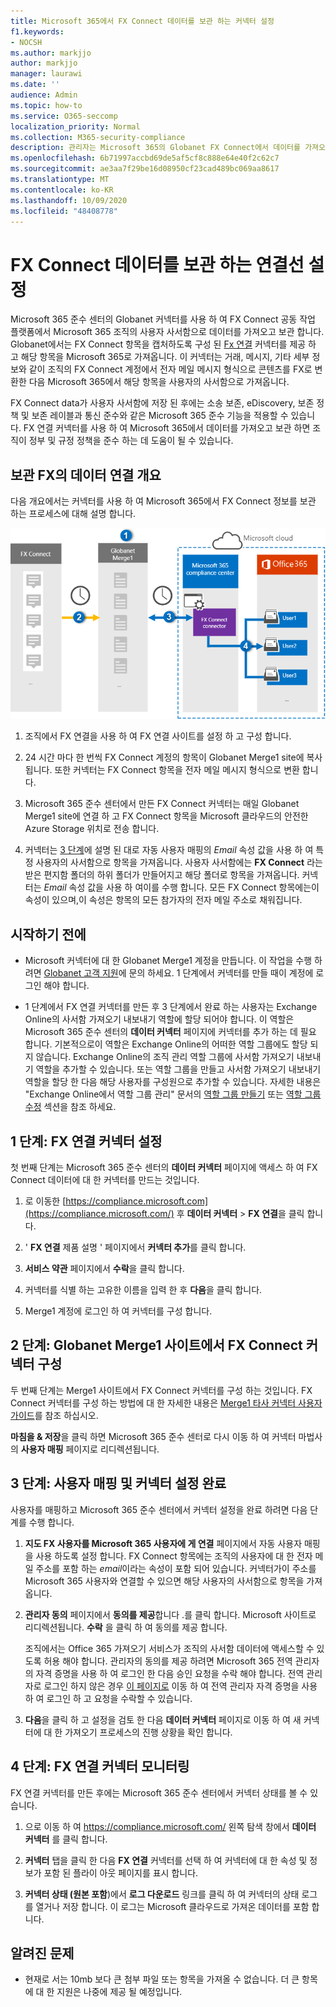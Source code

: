 ```yaml
---
title: Microsoft 365에서 FX Connect 데이터를 보관 하는 커넥터 설정
f1.keywords:
- NOCSH
ms.author: markjjo
author: markjjo
manager: laurawi
ms.date: ''
audience: Admin
ms.topic: how-to
ms.service: O365-seccomp
localization_priority: Normal
ms.collection: M365-security-compliance
description: 관리자는 Microsoft 365의 Globanet FX Connect에서 데이터를 가져오고 보관 하도록 커넥터를 설정할 수 있습니다. 이 커넥터를 사용 하면 Microsoft 365의 타사 데이터 원본에서 데이터를 보관할 수 있으므로 법적 보존, 콘텐츠 검색 및 보존 정책과 같은 규정 준수 기능을 통해 조직의 타사 데이터를 관리 하는 데 도움이 됩니다.
ms.openlocfilehash: 6b71997accbd69de5af5cf8c888e64e40f2c62c7
ms.sourcegitcommit: ae3aa7f29be16d08950cf23cad489bc069aa8617
ms.translationtype: MT
ms.contentlocale: ko-KR
ms.lasthandoff: 10/09/2020
ms.locfileid: "48408778"
---
```

# <a name="set-up-a-connector-to-archive-fx-connect-data"></a>FX Connect 데이터를 보관 하는 연결선 설정

Microsoft 365 준수 센터의 Globanet 커넥터를 사용 하 여 FX Connect 공동 작업 플랫폼에서 Microsoft 365 조직의 사용자 사서함으로 데이터를 가져오고 보관 합니다. Globanet에서는 FX Connect 항목을 캡처하도록 구성 된 [Fx 연결](https://globanet.com/fx-connect/) 커넥터를 제공 하 고 해당 항목을 Microsoft 365로 가져옵니다. 이 커넥터는 거래, 메시지, 기타 세부 정보와 같이 조직의 FX Connect 계정에서 전자 메일 메시지 형식으로 콘텐츠를 FX로 변환한 다음 Microsoft 365에서 해당 항목을 사용자의 사서함으로 가져옵니다.

FX Connect data가 사용자 사서함에 저장 된 후에는 소송 보존, eDiscovery, 보존 정책 및 보존 레이블과 통신 준수와 같은 Microsoft 365 준수 기능을 적용할 수 있습니다. FX 연결 커넥터를 사용 하 여 Microsoft 365에서 데이터를 가져오고 보관 하면 조직이 정부 및 규정 정책을 준수 하는 데 도움이 될 수 있습니다.

## <a name="overview-of-archiving-fx-connect-data"></a>보관 FX의 데이터 연결 개요

다음 개요에서는 커넥터를 사용 하 여 Microsoft 365에서 FX Connect 정보를 보관 하는 프로세스에 대해 설명 합니다.

![FX Connect 데이터에 대 한 보관 워크플로](../media/FXConnectConnectorWorkflow.png)

1. 조직에서 FX 연결을 사용 하 여 FX 연결 사이트를 설정 하 고 구성 합니다.

2. 24 시간 마다 한 번씩 FX Connect 계정의 항목이 Globanet Merge1 site에 복사 됩니다. 또한 커넥터는 FX Connect 항목을 전자 메일 메시지 형식으로 변환 합니다.

3. Microsoft 365 준수 센터에서 만든 FX Connect 커넥터는 매일 Globanet Merge1 site에 연결 하 고 FX Connect 항목을 Microsoft 클라우드의 안전한 Azure Storage 위치로 전송 합니다.

4. 커넥터는 [3 단계](#step-3-map-users-and-complete-the-connector-setup)에 설명 된 대로 자동 사용자 매핑의 *Email* 속성 값을 사용 하 여 특정 사용자의 사서함으로 항목을 가져옵니다. 사용자 사서함에는 **FX Connect** 라는 받은 편지함 폴더의 하위 폴더가 만들어지고 해당 폴더로 항목을 가져옵니다. 커넥터는 *Email* 속성 값을 사용 하 여이를 수행 합니다. 모든 FX Connect 항목에는이 속성이 있으며,이 속성은 항목의 모든 참가자의 전자 메일 주소로 채워집니다.

## <a name="before-you-begin"></a>시작하기 전에

- Microsoft 커넥터에 대 한 Globanet Merge1 계정을 만듭니다.  이 작업을 수행 하려면 [Globanet 고객 지원](https://globanet.com/ms-connectors-contact)에 문의 하세요. 1 단계에서 커넥터를 만들 때이 계정에 로그인 해야 합니다.

- 1 단계에서 FX 연결 커넥터를 만든 후 3 단계에서 완료 하는 사용자는 Exchange Online의 사서함 가져오기 내보내기 역할에 할당 되어야 합니다. 이 역할은 Microsoft 365 준수 센터의 **데이터 커넥터** 페이지에 커넥터를 추가 하는 데 필요 합니다. 기본적으로이 역할은 Exchange Online의 어떠한 역할 그룹에도 할당 되지 않습니다. Exchange Online의 조직 관리 역할 그룹에 사서함 가져오기 내보내기 역할을 추가할 수 있습니다. 또는 역할 그룹을 만들고 사서함 가져오기 내보내기 역할을 할당 한 다음 해당 사용자를 구성원으로 추가할 수 있습니다. 자세한 내용은 "Exchange Online에서 역할 그룹 관리" 문서의 [역할 그룹 만들기](https://docs.microsoft.com/Exchange/permissions-exo/role-groups#create-role-groups) 또는 [역할 그룹 수정](https://docs.microsoft.com/Exchange/permissions-exo/role-groups#modify-role-groups) 섹션을 참조 하세요.

## <a name="step-1-set-up-the-fx-connect-connector"></a>1 단계: FX 연결 커넥터 설정

첫 번째 단계는 Microsoft 365 준수 센터의 **데이터 커넥터** 페이지에 액세스 하 여 FX Connect 데이터에 대 한 커넥터를 만드는 것입니다.

1. 로 이동한 [https://compliance.microsoft.com](https://compliance.microsoft.com/) 후 **데이터 커넥터**  >  **FX 연결**을 클릭 합니다.

2. ' **FX 연결** 제품 설명 ' 페이지에서 **커넥터 추가**를 클릭 합니다.

3. **서비스 약관** 페이지에서 **수락**을 클릭 합니다.

4. 커넥터를 식별 하는 고유한 이름을 입력 한 후 **다음**을 클릭 합니다.

5. Merge1 계정에 로그인 하 여 커넥터를 구성 합니다.

## <a name="step-2-configure-the-fx-connect-connector-on-the-globanet-merge1-site"></a>2 단계: Globanet Merge1 사이트에서 FX Connect 커넥터 구성

두 번째 단계는 Merge1 사이트에서 FX Connect 커넥터를 구성 하는 것입니다. FX Connect 커넥터를 구성 하는 방법에 대 한 자세한 내용은 [Merge1 타사 커넥터 사용자 가이드](https://docs.ms.merge1.globanetportal.com/Merge1%20Third-Party%20Connectors%20FX%20Connect%20User%20Guide%20.pdf)를 참조 하십시오.

**마침을 & 저장**을 클릭 하면 Microsoft 365 준수 센터로 다시 이동 하 여 커넥터 마법사의 **사용자 매핑** 페이지로 리디렉션됩니다.

## <a name="step-3-map-users-and-complete-the-connector-setup"></a>3 단계: 사용자 매핑 및 커넥터 설정 완료

사용자를 매핑하고 Microsoft 365 준수 센터에서 커넥터 설정을 완료 하려면 다음 단계를 수행 합니다.

1. **지도 FX 사용자를 Microsoft 365 사용자에 게 연결** 페이지에서 자동 사용자 매핑을 사용 하도록 설정 합니다. FX Connect 항목에는 조직의 사용자에 대 한 전자 메일 주소를 포함 하는 *email*이라는 속성이 포함 되어 있습니다. 커넥터가이 주소를 Microsoft 365 사용자와 연결할 수 있으면 해당 사용자의 사서함으로 항목을 가져옵니다.

2. **관리자 동의** 페이지에서 **동의를 제공**합니다 .를 클릭 합니다. Microsoft 사이트로 리디렉션됩니다. **수락** 을 클릭 하 여 동의를 제공 합니다.

   조직에서는 Office 365 가져오기 서비스가 조직의 사서함 데이터에 액세스할 수 있도록 허용 해야 합니다. 관리자의 동의를 제공 하려면 Microsoft 365 전역 관리자의 자격 증명을 사용 하 여 로그인 한 다음 승인 요청을 수락 해야 합니다. 전역 관리자로 로그인 하지 않은 경우 [이 페이지로](https://login.microsoftonline.com/common/oauth2/authorize?client_id=570d0bec-d001-4c4e-985e-3ab17fdc3073&response_type=code&redirect_uri=https://portal.azure.com/&nonce=1234&prompt=admin_consent) 이동 하 여 전역 관리자 자격 증명을 사용 하 여 로그인 하 고 요청을 수락할 수 있습니다.

3. **다음**을 클릭 하 고 설정을 검토 한 다음 **데이터 커넥터** 페이지로 이동 하 여 새 커넥터에 대 한 가져오기 프로세스의 진행 상황을 확인 합니다.

## <a name="step-4-monitor-the-fx-connect-connector"></a>4 단계: FX 연결 커넥터 모니터링

FX 연결 커넥터를 만든 후에는 Microsoft 365 준수 센터에서 커넥터 상태를 볼 수 있습니다.

1. 으로 이동 하 여 <https://compliance.microsoft.com/> 왼쪽 탐색 창에서 **데이터 커넥터** 를 클릭 합니다.

2. **커넥터** 탭을 클릭 한 다음 **FX 연결** 커넥터를 선택 하 여 커넥터에 대 한 속성 및 정보가 포함 된 플라이 아웃 페이지를 표시 합니다.

3. **커넥터 상태 (원본 포함**)에서 **로그 다운로드** 링크를 클릭 하 여 커넥터의 상태 로그를 열거나 저장 합니다. 이 로그는 Microsoft 클라우드로 가져온 데이터를 포함 합니다.

## <a name="known-issues"></a>알려진 문제

- 현재로 서는 10mb 보다 큰 첨부 파일 또는 항목을 가져올 수 없습니다. 더 큰 항목에 대 한 지원은 나중에 제공 될 예정입니다.
